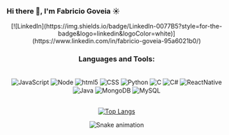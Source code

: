 ### Hi there 👋, I'm Fabricio Goveia  ☀️



<div align="center">
[![LinkedIn](https://img.shields.io/badge/LinkedIn-0077B5?style=for-the-badge&logo=linkedin&logoColor=white)](https://www.linkedin.com/in/fabricio-goveia-95a6021b0/)

### Languages and Tools: 
<div style="display inline_block"><br/>
    <img align="center" alt="JavaScript" src="	https://img.shields.io/badge/JavaScript-323330?style=for-the-badge&logo=javascript&logoColor=F7DF1E"/>
    <img align="center" alt="Node" src="https://img.shields.io/badge/Node.js-43853D?style=for-the-badge&logo=node.js&logoColor=white"/>
    <img align="center" alt="html5" src="https://img.shields.io/badge/HTML5-E34F26?style=for-the-badge&logo=html5&logoColor=white"/>
    <img align="center" alt="CSS" src="https://img.shields.io/badge/CSS-239120?&style=for-the-badge&logo=css3&logoColor=white"/>
    <img align="center" alt="Python" src="https://img.shields.io/badge/Python-3776AB?style=for-the-badge&logo=python&logoColor=white"/>
    <img align="center" alt="C" src="https://img.shields.io/badge/C-00599C?style=for-the-badge&logo=c&logoColor=white"/>
       <img align="center" alt="C#" src="https://img.shields.io/badge/C%23-239120?style=for-the-badge&logo=c-sharp&logoColor=white"/>
       <img align="center" alt="ReactNative" src="https://img.shields.io/badge/React_Native-20232A?style=for-the-badge&logo=react&logoColor=61DAFB"/>
       <img align="center" alt="Java" src="https://img.shields.io/badge/Java-ED8B00?style=for-the-badge&logo=openjdk&logoColor=white"/>
       <img align="center" alt="MongoDB" src="https://img.shields.io/badge/MongoDB-4EA94B?style=for-the-badge&logo=mongodb&logoColor=white"/>
       <img align="center" alt="MySQL" src="https://img.shields.io/badge/MySQL-005C84?style=for-the-badge&logo=mysql&logoColor=white"/>
    </div><br/>
    
    

[![Top Langs](https://github-readme-stats.vercel.app/api/top-langs/?username=fffgoveia&layout=donut&theme=dracula)](https://github.com/fffgoveia/github-readme-stats)

<div align="center">

  ![Snake animation](https://github.com/fffgoveia/fffgoveia/blob/output/github-contribution-grid-snake.svg)

</div>

<div align="center">
